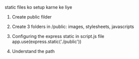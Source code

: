 static files ko setup karne ke liye

1) Create public filder

2) Create 3 folders in /public: images, stylesheets, javascripts

3) Configuring the express static in script.js file
    app.use(express.static('./public'))
4) Understand the path